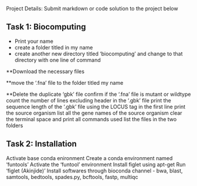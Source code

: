 
Project Details: Submit markdown or code solution to the project below

## Task 1: Biocomputing
- Print your name
- create a folder titled in my name
- create another new directory titled ‘biocomputing’ and change to that directory with one line of command

**Download the necessary files

**move the ‘.fna’ file to the folder titled my name

**Delete the duplicate ‘gbk’ file
confirm if the ‘.fna’ file is mutant or wildtype
count the number of lines excluding header in the ‘.gbk’ file
print the sequence length of the ‘.gbk’ file using the LOCUS tag in the first line
print the source organism
list all the gene names of the source organism
clear the terminal space and print all commands used
list the files in the two folders


## Task 2: Installation ##
Activate base conda enironment
Create a conda environment named ‘funtools’
Activate the ‘funtool’ environment
Install figlet using apt-get
Run ‘figlet (Akinjide)’
Install softwares through bioconda channel - bwa, blast, samtools, bedtools, spades.py, bcftools, fastp, multiqc
